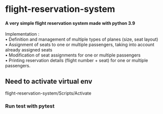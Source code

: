 # flight-reservation-system

#### A very simple flight reservation system made with python 3.9 <br/>
Implementation : <br/>
• Definition and management of multiple types of planes (size, seat layout)<br/>
• Assignment of seats to one or multiple passengers, taking into account already assigned seats<br/>
• Modification of seat assignments for one or multiple passengers<br/>
• Printing reservation details (flight number + seat) for one or multiple passengers.<br/>

## Need to activate virtual env
flight-reservation-system/Scripts/Activate

### Run test with pytest
